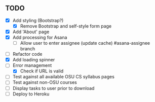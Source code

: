 ## TODO

- [x] Add styling (Bootstrap?)
  - [x] Remove Bootstrap and self-style form page
- [x] Add 'About' page
- [x] Add processing for Asana
  - [ ] Allow user to enter assignee (update cache) #asana-assignee branch
- [ ] Refactor code
- [x] Add loading spinner
- [ ] Error management
  - [x] Check if URL is valid
- [ ] Test against all available OSU CS syllabus pages
- [ ] Test against non-OSU courses
- [ ] Display tasks to user prior to download
- [ ] Deploy to Heroku
